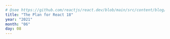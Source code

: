 ```yaml
---
# @see https://github.com/reactjs/react.dev/blob/main/src/content/blog/2021/06/08/the-plan-for-react-18.md
title: "The Plan for React 18"
year: "2021"
month: "06"
day: 08
---
```

